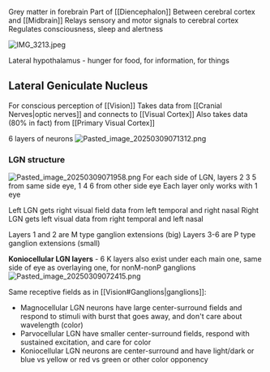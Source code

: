 Grey matter in forebrain
Part of \[\[Diencephalon]]
Between cerebral cortex and \[\[Midbrain]]
Relays sensory and motor signals to cerebral cortex
Regulates consciousness, sleep and alertness

![IMG\_3213.jpeg](img_3213.jpeg)

Lateral hypothalamus - hunger for food, for information, for things

## Lateral Geniculate Nucleus

For conscious perception of \[\[Vision]]
Takes data from \[\[Cranial Nerves|optic nerves]] and connects to \[\[Visual Cortex]]
Also takes data (80% in fact) from \[\[Primary Visual Cortex]]

6 layers of neurons
![Pasted\_image\_20250309071312.png](pasted_image_20250309071312.png)

### LGN structure

![Pasted\_image\_20250309071958.png](pasted_image_20250309071958.png)
For each side of LGN, layers 2 3 5 from same side eye, 1 4 6 from other side eye
Each layer only works with 1 eye

Left LGN gets right visual field data from left temporal and right nasal
Right LGN gets left visual data from right temporal and left nasal

Layers 1 and 2 are M type ganglion extensions (big)
Layers 3-6 are P type ganglion extensions (small)

**Koniocellular LGN layers** - 6 K layers also exist under each main one, same side of eye as overlaying one, for nonM-nonP ganglions
![Pasted\_image\_20250309072415.png](pasted_image_20250309072415.png)

Same receptive fields as in \[\[Vision#Ganglions|ganglions]]:

* Magnocellular LGN neurons have large center-surround fields and respond to stimuli with burst that goes away, and don't care about wavelength (color)
* Parvocellular LGN have smaller center-surround fields, respond with sustained excitation, and care for color
* Koniocellular LGN neurons are center-surround and have light/dark or blue vs yellow or red vs green or other color opponency
